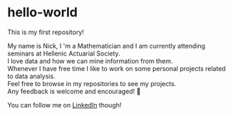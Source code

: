 # hello-world
This is my first repository!

My name is Nick, I 'm a Mathematician and I am currently attending seminars at Hellenic Actuarial Society.\
I love data and how we can mine information from them.\
Whenever I have free time I like to work on some personal projects related to data analysis.\
Feel free to browse in my repositories to see my projects.\
Any feedback is welcome and encouraged! 🙂

You can follow me on [LinkedIn](www.linkedin.com/in/nschizas12) though!

